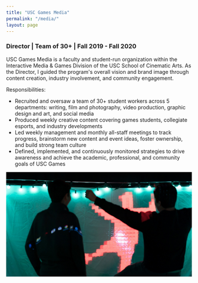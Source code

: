```yaml
---
title: "USC Games Media"
permalink: "/media/"
layout: page
---
```


### Director | Team of 30+ | Fall 2019 - Fall 2020

USC Games Media is a faculty and student-run organization within the Interactive Media & Games Division of the USC School of Cinematic Arts. As the Director, I guided the program's overall vision and brand image through content creation, industry involvement, and community engagement.

Responsibilities:
* Recruited and oversaw a team of 30+ student workers across 5 departments: writing, film and photography, video production, graphic design and art, and social media
* Produced weekly creative content covering games students, collegiate esports, and industry developments
* Led weekly management and monthly all-staff meetings to track progress, brainstorm new content and event ideas, foster ownership, and build strong team culture
* Defined, implemented, and continuously monitored strategies to drive awareness and achieve the academic, professional, and community goals of USC Games


![expo](/assets/images/expo.jpg)